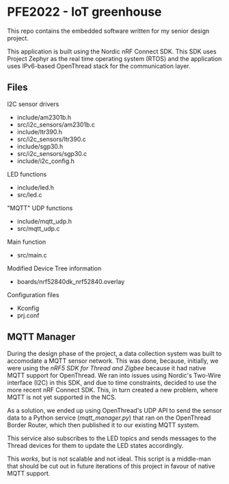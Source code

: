 # PFE2022 - IoT greenhouse

This repo contains the embedded software written for my senior design project. 

This application is built using the Nordic nRF Connect SDK. This SDK uses Project Zephyr as the real time operating system (RTOS) and the application uses IPv6-based OpenThread stack for the communication layer.

## Files

I2C sensor drivers
- include/am2301b.h
- src/i2c_sensors/am2301b.c
- include/ltr390.h
- src/i2c_sensors/ltr390.c
- include/sgp30.h
- src/i2c_sensors/sgp30.c
- include/i2c_config.h

LED functions
- include/led.h
- src/led.c

"MQTT" UDP functions
- include/mqtt_udp.h
- src/mqtt_udp.c

Main function
- src/main.c

Modified Device Tree information
- boards/nrf52840dk_nrf52840.overlay

Configuration files
- Kconfig
- prj.conf


## MQTT Manager
During the design phase of the project, a data collection system was built to accomodate a MQTT sensor network. This was done, because, initially, we were using the *nRF5 SDK for Thread and Zigbee* because it had native MQTT support for OpenThread. We ran into issues using Nordic's Two-Wire interface (I2C) in this SDK, and due to time constraints, decided to use the more recent nRF Connect SDK. This, in turn created a new problem, where MQTT is not yet supported in the NCS. 

As a solution, we ended up using OpenThread's UDP API to send the sensor data to a Python service (*mqtt_manager.py*) that ran on the OpenThread Border Router, which then published it to our existing MQTT system.

This service also subscribes to the LED topics and sends messages to the Thread devices for them to update the LED states accordingly.

This *works*, but is not scalable and not ideal. This script is a middle-man that should be cut out in future iterations of this project in favour of native MQTT support.